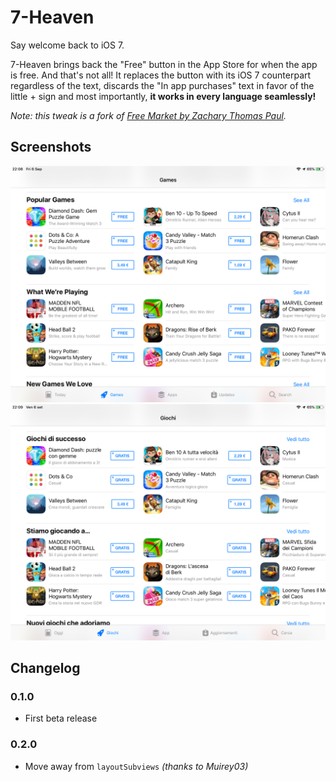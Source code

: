# 7-Heaven

Say welcome back to iOS 7.

7-Heaven brings back the "Free" button in the App Store for when the app is free. And that's not all! It replaces the button with its iOS 7 counterpart regardless of the text, discards the "In app purchases" text in favor of the little + sign and most importantly, **it works in every language seamlessly!**

_Note: this tweak is a fork of [Free Market by Zachary Thomas Paul](https://github.com/LacertosusRepo/Open-Source-Tweaks/blob/master/Free%20Market/)._

## Screenshots

![English](screenshots/en.png)
![Italian](screenshots/it.png)

## Changelog

### 0.1.0

* First beta release

### 0.2.0

* Move away from `layoutSubviews` _(thanks to Muirey03)_
